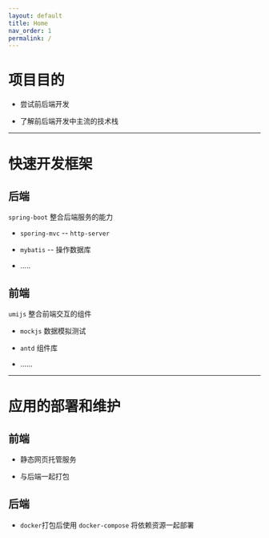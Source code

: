 ```yaml
---
layout: default
title: Home
nav_order: 1
permalink: /
---
```


# 项目目的

- 尝试前后端开发

- 了解前后端开发中主流的技术栈

---



# 快速开发框架

## 后端

`spring-boot` 整合后端服务的能力

- `sporing-mvc` -- `http-server`

- `mybatis` -- 操作数据库

- .....

## 前端

`umijs` 整合前端交互的组件

- `mockjs` 数据模拟测试

- `antd` 组件库

- ......

---



# 应用的部署和维护

## 前端

- 静态网页托管服务

- 与后端一起打包

## 后端

- `docker`打包后使用 `docker-compose` 将依赖资源一起部署  
